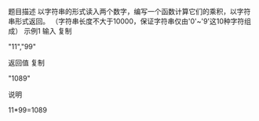 题目描述
以字符串的形式读入两个数字，编写一个函数计算它们的乘积，以字符串形式返回。
（字符串长度不大于10000，保证字符串仅由'0'~'9'这10种字符组成）
示例1
输入
复制

"11","99"

返回值
复制

"1089"

说明

11*99=1089  


